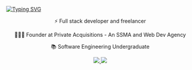 <a href="https://git.io/typing-svg"><img src="https://readme-typing-svg.herokuapp.com?font=Outfit&weight=500&size=30&pause=1000&color=F70000&background=FFFFFF00&center=true&width=435&lines=Hi+There+%F0%9F%98%89;I'm+Kavinesh+Ganeshamoorthy;May+I+help+you+%3F" alt="Typing SVG" /></a>

<div align="center">
 
⚡ Full stack developer and freelancer
 
🧑🏽‍💼 Founder at Private Acquisitions - An SSMA and Web Dev Agency

📚 Software Engineering Undergraduate

 </div>
 
<div align="center"> 
  <a href="mailto:gkavinesh186@gmail.com">
    <img src="https://img.shields.io/badge/Gmail-333333?style=for-the-badge&logo=gmail&logoColor=red" />
  </a>
  <a href="https://www.linkedin.com/in/kavinesh186/" target="_blank">
    <img src="https://img.shields.io/badge/LinkedIn-0077B5?style=for-the-badge&logo=linkedin&logoColor=white" target="_blank" />
  </a>
</div>

